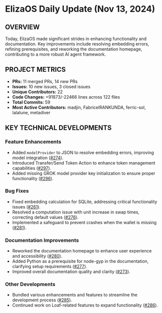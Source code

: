 # ElizaOS Daily Update (Nov 13, 2024)

## OVERVIEW 
Today, ElizaOS made significant strides in enhancing functionality and documentation. Key improvements include resolving embedding errors, refining prerequisites, and reworking the documentation homepage, contributing to a more robust AI agent framework.

## PROJECT METRICS
- **PRs:** 11 merged PRs, 14 new PRs
- **Issues:** 10 new issues, 3 closed issues
- **Unique Contributors:** 22
- **Code Changes:** +91873/-22466 lines across 122 files
- **Total Commits:** 59
- **Most Active Contributors:** madjin, FabriceIRANKUNDA, ferric-sol, lalalune, metadiver

## KEY TECHNICAL DEVELOPMENTS

### Feature Enhancements
- Added `modelProvider` to JSON to resolve embedding errors, improving model integration ([#274](https://github.com/elizaos/eliza/pull/274)).
- Introduced Transfer/Send Token Action to enhance token management capabilities ([#297](https://github.com/elizaos/eliza/pull/297)).
- Added missing GROK model provider key initialization to ensure proper functionality ([#296](https://github.com/elizaos/eliza/pull/296)).

### Bug Fixes
- Fixed embedding calculation for SQLite, addressing critical functionality issues ([#261](https://github.com/elizaos/eliza/pull/261)).
- Resolved a computation issue with unit increase in swap times, correcting default values ([#276](https://github.com/elizaos/eliza/pull/276)).
- Implemented a safeguard to prevent crashes when the wallet is missing ([#281](https://github.com/elizaos/eliza/pull/281)).

### Documentation Improvements
- Reworked the documentation homepage to enhance user experience and accessibility ([#280](https://github.com/elizaos/eliza/pull/280)).
- Added Python as a prerequisite for node-gyp in the documentation, clarifying setup requirements ([#277](https://github.com/elizaos/eliza/pull/277)).
- Improved overall documentation quality and clarity ([#273](https://github.com/elizaos/eliza/pull/273)).

### Other Developments
- Bundled various enhancements and features to streamline the development process ([#285](https://github.com/elizaos/eliza/pull/285)).
- Continued work on Loaf-related features to expand functionality ([#286](https://github.com/elizaos/eliza/pull/286)).